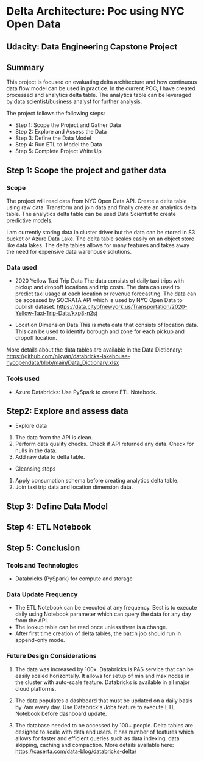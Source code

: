 # Delta Architecture: Poc using NYC Open Data
## Udacity: Data Engineering Capstone Project

## Summary
This project is focused on evaluating delta architecture and how continuous data flow model can be used in practice. In the current POC, I have created processed and analytics delta table. The analytics table can be leveraged by data scientist/business analyst for further analysis.

The project follows the following steps:

 - Step 1: Scope the Project and Gather Data
 - Step 2: Explore and Assess the Data
 - Step 3: Define the Data Model
 - Step 4: Run ETL to Model the Data
 - Step 5: Complete Project Write Up

## Step 1: Scope the project and gather data

### Scope
The project will read data from NYC Open Data API. Create a delta table using raw data. Transform and join data and finally create an analytics delta table.
The analytics delta table can be used Data Scientist to create predictive models.

I am currently storing data in cluster driver but the data can be stored in S3 bucket or Azure Data Lake. The delta table scales easily on an object store like data lakes. The delta tables allows for many features and takes away the need for expensive data warehouse solutions.

### Data used

 - 2020 Yellow Taxi Trip Data
The data consists of daily taxi trips with pickup and dropoff locations and trip costs. The data can used to predict taxi usage at each location or revenue forecasting. The data can be accessed by SOCRATA API which is used by NYC Open Data to publish dataset.
https://data.cityofnewyork.us/Transportation/2020-Yellow-Taxi-Trip-Data/kxp8-n2sj

 - Location Dimension Data
This is meta data that consists of location data. This can be used to identify borough and zone for each pickup and dropoff location.

More details about the data tables are available in the Data Dictionary:
https://github.com/nikyan/databricks-lakehouse-nycopendata/blob/main/Data_Dictionary.xlsx

### Tools used

 - Azure Databricks: Use PySpark to create ETL Notebook.


## Step2: Explore and assess data

- Explore data
1. The data from the API is clean. 
2. Perform data quality checks. Check if API returned any data. Check for nulls in the data.
3. Add raw data to delta table.

- Cleansing steps
1. Apply consumption schema before creating analytics delta table.
2. Join taxi trip data and location dimension data.



## Step 3: Define Data Model


## Step 4: ETL Notebook


## Step 5: Conclusion

### Tools and Technologies
- Databricks (PySpark) for compute and storage

### Data Update Frequency
- The ETL Notebook can be executed at any frequency. Best is to execute daily using Notebook parameter which can query the data for any day from the API.
- The lookup table can be read once unless there is a change.
- After first time creation of delta tables, the batch job should run in append-only mode.

### Future Design Considerations

1. The data was increased by 100x.
Databricks is PAS service that can be easily scaled horizontally. It allows for setup of min and max nodes in the cluster with auto-scale feature. Databricks is available in all major cloud platforms.

2. The data populates a dashboard that must be updated on a daily basis by 7am every day.
Use Databrick's Jobs feature to execute ETL Notebook before dashboard update.

3. The database needed to be accessed by 100+ people.
Delta tables are designed to scale with data and users. It has number of features which allows for faster and efficient queries such as data indexing, data skipping, caching and compaction.
More details available here:
https://caserta.com/data-blog/databricks-delta/



